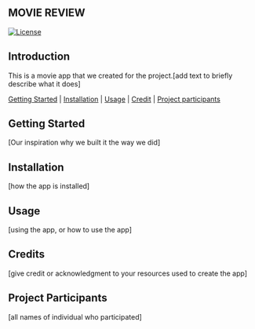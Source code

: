 ## MOVIE REVIEW


[![License](https://img.shields.io/badge/License-Apache_2.0-blue.svg)](https://opensource.org/licenses/Apache-2.0)

## Introduction

This is a movie app that we created for the project.[add text to briefly describe what it does]

[Getting Started](#getting-started) |
[Installation](#installation) |
[Usage](#usage) |
[Credit](#credit) |
[Project participants](#project-participants)

## Getting Started

[Our inspiration why we built it the way we did]

## Installation

[how the app is installed]

## Usage

[using the app, or how to use the app]

## Credits

[give credit or acknowledgment to your resources used to create the app]


## Project Participants


[all names of  individual who participated]
